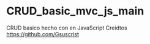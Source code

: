 # CRUD_basic_mvc_js_main

CRUD basico hecho con en JavaScript 
Creidtos https://github.com/Gsuscrist

